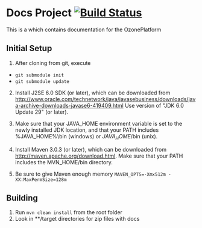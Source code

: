Docs Project [![Build Status](https://travis-ci.org/ntabernero/ozp-docs.png)](https://travis-ci.org/ntabernero/ozp-docs)
======================

This is a which contains documentation for the OzonePlatform

Initial Setup
-------------

1. After cloning from git, execute
 * `git submodule init`
 * `git submodule update`

2. Install J2SE 6.0 SDK (or later), which can be downloaded from
   http://www.oracle.com/technetwork/java/javasebusiness/downloads/java-archive-downloads-javase6-419409.html
   Use version of "JDK 6.0 Update 29" (or later).

3. Make sure that your JAVA_HOME environment variable is set to the newly installed
   JDK location, and that your PATH includes %JAVA_HOME%\bin (windows) or 
   $JAVA_HOME$/bin (unix).

4. Install Maven 3.0.3 (or later), which can be downloaded from
   http://maven.apache.org/download.html. Make sure that your PATH includes 
   the MVN_HOME/bin directory. 

5. Be sure to give Maven enough memory `MAVEN_OPTS=-Xmx512m -XX:MaxPermSize=128m`
   
Building
--------
1. Run `mvn clean install` from the root folder
2. Look in **/target directories for zip files with docs

